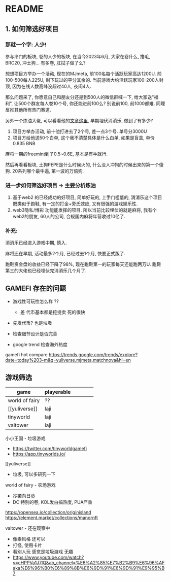 # README

## 1. 如何筛选好项目

### 那就一个字: 人少!&#x20;

参与冷门的板块, 卷的人少的板块, 在当今2023年6月, 大家在卷什么, 撸毛, BRC20, 冲土狗... 有多卷, 肛拭子做了么?

想想项目方举办一个活动, 现在的MJmeta, 前100名每个活跃玩家高达1200U. 前100-500每人225U, 剩下玩过的平分其余的. 当前游戏大约活跃玩家100-200人封顶, 因为在线人数高峰没超过40人, 夜间4人.&#x20;

那么问题来了, 你愿意自己和朋友分还是到500人的微信群喊一下, 给大家送"福利", 让500个群友每人卷10个号, 你还能进前100么? 别说前100, 前1000都难. 同理反推其他所有热门赛道.

另外一个炼油大佬, 可以看看他的[文章这里](https://lime-freesia-bcb.notion.site/MatchNova-cfc5a3a3db6340bf86adb67b70fdf5f1), 早期埋伏消消乐, 做到了有多少?&#x20;

1. 项目方举办活动, 前十他打进去了2个号, 差一点3个号. 单号分3000U
2. 项目方给他送50个白单, 这个我不清楚具体是什么白单, 如果是盲盒, 单价0.835 BNB

麻将一期的freemint到了0.5\~0.6E, 基本是有手就行.

然后再看看板块, 土狗PEPE是什么时候火的, 什么没人冲狗的时候出来的第一个傻狗. 20系列哪个最牛逼, 第一波的万倍狗.

### 进一步如何筛选好项目 -> 主要分析炼油

1. 基于web2 的已经成功的好项目, 简单好玩的, 上手门槛低的, 消消乐这个项目既类似于跑鞋, 有一定的打金+旁氏效应, 又有很强的游戏娱乐性.&#x20;
2. web3隐私/博彩 功能能发挥的项目. 所以当前比较埋伏的就是麻将, 我有个web2的朋友, 60人的公司, 合规国内麻将年营收过10亿了.&#x20;

### 补充:

消消乐已经进入游戏中期, 慎入.&#x20;

麻将还在早期, 活动最多2个月, 已经过去1个月, 快要正式版了.&#x20;

跑鞋资金盘的收益已经下降了98%, 现在跑鞋第一的玩家每天还能跑两万U. 跑鞋第三的大佬也已经埋伏完消消乐几个月了.&#x20;



## GAMEFI 存在的问题

- 游戏性可玩性怎么样 ?? 
  - 差 代币基本都是挖提卖 死的很快

- 先发代币? 也是垃圾
- 检查细节设计是否完善
- google trend 检查海外热度


gamefi hot compare 
https://trends.google.com/trends/explore?date=today%203-m&q=yuliverse,mjmeta,matchnova&hl=en


## 游戏筛选

| game           | playerable |     |     |     |     |
| -------------- | ---------- | --- | --- | --- | --- |
| world of fairy | ??         |     |     |     |     |
| [[yuliverse]]  | laji       |     |     |     |     |
| tinyworld      | laji       |     |     |     |     |
| valtower       | laji       |     |     |     |     |


小小王国 - 垃圾游戏 
- https://twitter.com/tinyworldgamefi
- https://app.tinyworlds.io/

[[yuliverse]] 
- 垃圾, 可以多研究一下

world of fairy - 农场游戏 
- 抄袭向日葵
- DC 特别的卷, KOL发白搞热度, PUA严重 

https://opensea.io/collection/originisland
https://element.market/collections/manornft


valtower - 还在观察中
- 像素风格 还可以
- 打怪, 使用卡片 
- 看别人玩 感觉是垃圾游戏 无趣
- https://www.youtube.com/watch?v=cHPPVa1J7lQ&ab_channel=%E6%A2%85%E7%B2%B9%E6%96%AFaka%E6%96%B0%E6%89%8B%E6%9D%91%E6%9D%91%E9%95%B7
  